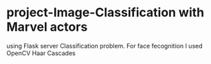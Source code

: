 # project-Image-Classification with Marvel actors
using Flask server
Classification problem.
For face fecognition I used OpenCV Haar Cascades
